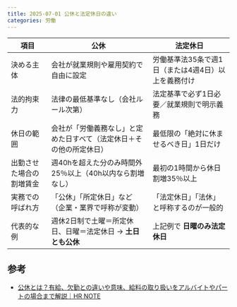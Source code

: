 ```yaml
---
title: 2025-07-01 公休と法定休日の違い
categories: 労働
---
```


| 項目 | **公休** | **法定休日** |
|------|--------------------------------------|------------------------|
| 決める主体 | 会社が就業規則や雇用契約で自由に設定 | 労働基準法35条で週1日（または4週4日）以上を義務付け |
| 法的拘束力 | 法律の最低基準なし（会社ルール次第） | 法定基準で必ず1日必要／就業規則で明示義務 |
| 休日の範囲 | 会社が「労働義務なし」と定めた日すべて（法定休日＋その他の所定休日） | 最低限の「絶対に休ませるべき日」1日だけ |
| 出勤させた場合の割増賃金 | 週40hを超えた分のみ時間外25％以上（40h以内なら割増なし） | 最初の1時間から休日割増35％以上 |
| 実務での呼ばれ方 | 「公休」「所定休日」など（企業・業界で呼称が変動） | 「法定休日」「法休」と呼称するのが一般的 |
| 代表的な例 | 週休2日制で土曜＝所定休日、日曜＝法定休日 → **土日とも公休** | 上記例で **日曜のみ法定休日** |

## 参考

- [公休とは？有給、欠勤との違いや意味、給料の取り扱いをアルバイトやパートの場合まで解説｜HR NOTE](https://hrnote.jp/contents/roumu-kokyu-20220707/)
